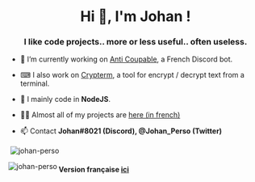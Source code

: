 <h1 align="center">Hi 👋, I'm Johan !</h1>
<h3 align="center">I like code projects.. more or less useful.. often useless.</h3>

- 🔭 I’m currently working on [Anti Coupable](https://johan-perso.github.io/anticoupable.github.io/), a French Discord bot.

- ⌨ I also work on [Crypterm](https://github.com/johan-perso/crypterm), a tool for encrypt / decrypt text from a terminal.

- 🌱 I mainly code in **NodeJS**.

- 👨‍💻 Almost all of my projects are [here (in french)](https://johan-perso.glitch.me)

- 📫 Contact **Johan#8021 (Discord), @Johan_Perso (Twitter)**

<p>&nbsp;<img align="center" src="https://github-readme-stats.vercel.app/api?username=johan-perso&show_icons=true&locale=en" alt="johan-perso" /></p>

<p><img align="left" src="https://github-readme-stats.vercel.app/api/top-langs?username=johan-perso&show_icons=true&locale=en&layout=compact" alt="johan-perso" /></p>

#### Version française [ici](https://github.com/johan-perso/johan-perso/blob/main/README.md)
<!-- Made with https://rahuldkjain.github.io/gh-profile-readme-generator -->
